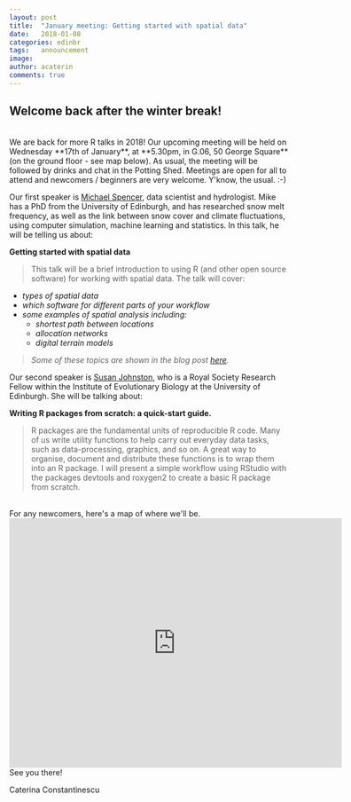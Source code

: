 ```yaml
---
layout: post
title:  "January meeting: Getting started with spatial data"
date:   2018-01-08
categories: edinbr
tags:   announcement
image:
author: acaterin
comments: true
---
```



## Welcome back after the winter break!
<br/>
We are back for more R talks in 2018! Our upcoming meeting will be held on Wednesday **17th of January**, at **5.30pm, in G.06, 50 George Square** (on the ground floor - see map below). As usual, the meeting will be followed by drinks and chat in the Potting Shed. Meetings are open for all to attend and newcomers / beginners are very welcome. Y'know, the usual. :-)

Our first speaker is [Michael Spencer](http://mikerspencer.com/), data scientist and hydrologist. Mike has a PhD from the University of Edinburgh, and has researched snow melt frequency, as well as the link between snow cover and climate fluctuations, using computer simulation, machine learning and statistics. In this talk, he will be telling us about:

**Getting started with spatial data**

>This talk will be a brief introduction to using R (and other open source software) for working with spatial data. The talk will cover:
* _types of spatial data_
* _which software for different parts of your workflow_
* _some examples of spatial analysis including:_
  - _shortest path between locations_
  - _allocation networks_
  - _digital terrain models_  
>_Some of these topics are shown in the blog post [here](https://scottishsnow.wordpress.com/2017/11/13/spatial-networks-stjames-2/)._

Our second speaker is [Susan Johnston](https://sejohnston.com/), who is a Royal Society Research Fellow within the Institute of Evolutionary Biology at the University of Edinburgh. She will be talking about:

**Writing R packages from scratch: a quick-start guide.**

> R packages are the fundamental units of reproducible R code. Many of us write utility functions to help carry out everyday data tasks, such as data-processing, graphics, and so on. A great way to organise, document and distribute these functions is to wrap them into an R package. I will present a simple workflow using RStudio with the packages devtools and roxygen2 to create a basic R package from scratch. 



<br>
For any newcomers, here's a map of where we'll be.

<iframe src="https://www.google.com/maps/embed?pb=!1m18!1m12!1m3!1d2234.3225349859604!2d-3.1893184837905904!3d55.943781480604905!2m3!1f0!2f0!3f0!3m2!1i1024!2i768!4f13.1!3m3!1m2!1s0x4887c7839e9c711d%3A0x998c11ef90792a87!2s50+George+Square%2C+Edinburgh+EH8+9JU!5e0!3m2!1sen!2suk!4v1510087562281" width="600" height="450" frameborder="0" style="border:0" allowfullscreen></iframe>

<br>
See you there!

Caterina Constantinescu
